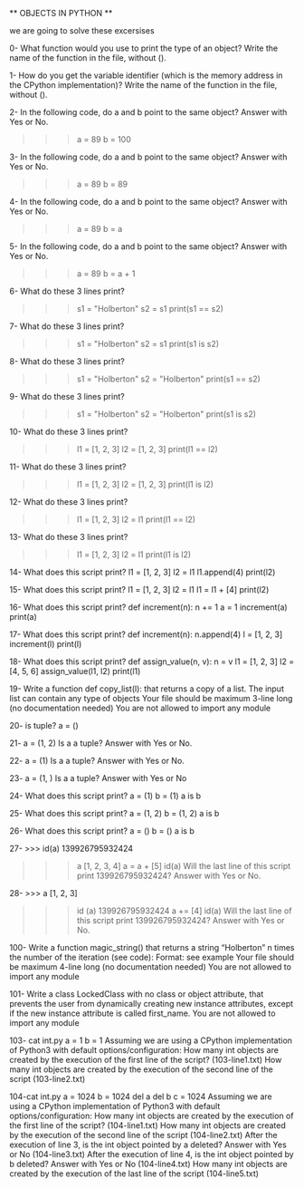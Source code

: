** OBJECTS IN PYTHON **

we are going to solve these excersises

0- What function would you use to print the type of an object?
Write the name of the function in the file, without ().

1- How do you get the variable identifier (which is the memory address in the CPython implementation)?
Write the name of the function in the file, without ().

2- In the following code, do a and b point to the same object? Answer with Yes or No.
>>> a = 89
>>> b = 100

3- In the following code, do a and b point to the same object? Answer with Yes or No.
>>> a = 89
>>> b = 89

4- In the following code, do a and b point to the same object? Answer with Yes or No.
>>> a = 89
>>> b = a

5- In the following code, do a and b point to the same object? Answer with Yes or No.
>>> a = 89
>>> b = a + 1

6- What do these 3 lines print?
>>> s1 = "Holberton"
>>> s2 = s1
>>> print(s1 == s2)

7- What do these 3 lines print?
>>> s1 = "Holberton"
>>> s2 = s1
>>> print(s1 is s2)

8- What do these 3 lines print?
>>> s1 = "Holberton"
>>> s2 = "Holberton"
>>> print(s1 == s2)

9- What do these 3 lines print?
>>> s1 = "Holberton"
>>> s2 = "Holberton"
>>> print(s1 is s2)

10- What do these 3 lines print?
>>> l1 = [1, 2, 3]
>>> l2 = [1, 2, 3]
>>> print(l1 == l2)

11- What do these 3 lines print?
>>> l1 = [1, 2, 3]
>>> l2 = [1, 2, 3]
>>> print(l1 is l2)

12- What do these 3 lines print?
>>> l1 = [1, 2, 3]
>>> l2 = l1
>>> print(l1 == l2)

13- What do these 3 lines print?
>>> l1 = [1, 2, 3]
>>> l2 = l1
>>> print(l1 is l2)

14- What does this script print?
l1 = [1, 2, 3]
l2 = l1
l1.append(4)
print(l2)

15- What does this script print?
l1 = [1, 2, 3]
l2 = l1
l1 = l1 + [4]
print(l2)

16- What does this script print?
def increment(n):
    n += 1
a = 1
increment(a)
print(a)

17- What does this script print?
def increment(n):
    n.append(4)
l = [1, 2, 3]
increment(l)
print(l)

18- What does this script print?
def assign_value(n, v):
    n = v
l1 = [1, 2, 3]
l2 = [4, 5, 6]
assign_value(l1, l2)
print(l1)

19- Write a function def copy_list(l): that returns a copy of a list.
The input list can contain any type of objects
Your file should be maximum 3-line long (no documentation needed)
You are not allowed to import any module

20- is tuple?
    a = ()

21- a = (1, 2)
Is a a tuple? Answer with Yes or No.

22- a = (1)
Is a a tuple? Answer with Yes or No.

23- a = (1, )
Is a a tuple? Answer with Yes or No

24- What does this script print?
a = (1)
b = (1)
a is b

25- What does this script print?
a = (1, 2)
b = (1, 2)
a is b

26- What does this script print?
a = ()
b = ()
a is b

27- >>> id(a)
139926795932424
>>> a
[1, 2, 3, 4]
>>> a = a + [5]
>>> id(a)
Will the last line of this script print 139926795932424? Answer with Yes or No.

28- >>> a
[1, 2, 3]
>>> id (a)
139926795932424
>>> a += [4]
>>> id(a)
Will the last line of this script print 139926795932424? Answer with Yes or No.

100- Write a function magic_string() that returns a string “Holberton” n times the number of the iteration (see code):
Format: see example
Your file should be maximum 4-line long (no documentation needed)
You are not allowed to import any module

101- Write a class LockedClass with no class or object attribute, that prevents the user from dynamically creating new instance attributes, except if the new instance attribute is called first_name.
You are not allowed to import any module

103- cat int.py
     a = 1
     b = 1
Assuming we are using a CPython implementation of Python3 with default options/configuration:
How many int objects are created by the execution of the first line of the script? (103-line1.txt)
How many int objects are created by the execution of the second line of the script (103-line2.txt) 

104-cat int.py
	a = 1024
	b = 1024
	del a
	del b
	c = 1024
Assuming we are using a CPython implementation of Python3 with default options/configuration:
How many int objects are created by the execution of the first line of the script? (104-line1.txt)
How many int objects are created by the execution of the second line of the script (104-line2.txt)
After the execution of line 3, is the int object pointed by a deleted? Answer with Yes or No (104-line3.txt)
After the execution of line 4, is the int object pointed by b deleted? Answer with Yes or No (104-line4.txt)
How many int objects are created by the execution of the last line of the script (104-line5.txt)